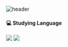 ![header](https://capsule-render.vercel.app/api?color=gradient&customColorList=9&height=300&section=header&text=ChoiHaeun%20&fontSize=90)
#### 💻 Studying Language
<img src="https://img.shields.io/badge/Java-007396?style=flat-square&logo=java&logoColor=black"/> <img src="https://img.shields.io/badge/C-A8B9CC?style=flat-square&logo=C&logoColor=black"/>
